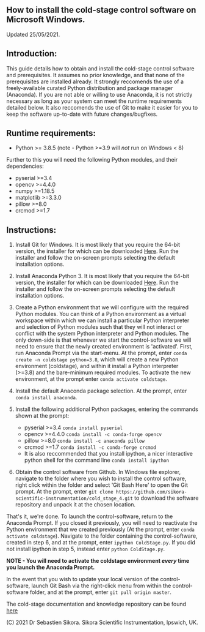 How to install the cold-stage control software on Microsoft Windows.  
---------------------------------------------------------------
Updated 25/05/2021.

Introduction:
--------------
This guide details how to obtain and install the cold-stage control software and prerequisites. It assumes no prior knowledge, and that none of the prerequisites are installed already. It strongly reccomends the use of a freely-available curated Python distribution and package manager (Anaconda). If you are not able or willing to use Anaconda, it is not strictly necessary as long as your system can meet the runtime requirements detailed below. It also reccomends the use of Git to make it easier for you to keep the software up-to-date with future changes/bugfixes.

Runtime requirements:
---------------------
* Python >= 3.8.5 (note - Python >=3.9 will *not* run on Windows < 8)

Further to this you will need the following Python modules, and their dependencies:
* pyserial >=3.4
* opencv >=4.4.0
* numpy >=1.18.5
* matplotlib >=3.3.0
* pillow >=8.0
* crcmod >=1.7

Instructions:
--------------

1. Install Git for Windows. It is most likely that you require the 64-bit version, the installer for which can be downloaded [Here](https://github.com/git-for-windows/git/releases/download/v2.31.1.windows.1/Git-2.31.1-64-bit.exe). Run the installer and follow the on-screen prompts selecting the default installation options.

2. Install Anaconda Python 3. It is most likely that you require the 64-bit version, the installer for which can be downloaded [Here](https://repo.anaconda.com/archive/Anaconda3-2021.05-Windows-x86_64.exe). Run the installer and follow the on-screen prompts selecting the default installation options.

3. Create a Python environment that we will configure with the required Python modules. You can think of a Python environment as a virtual workspace within which we can install a particular Python interpreter and selection of Python modules such that they will not interact or conflict with the system Python interpreter and Python modules. The only down-side is that whenever we start the control-software we will need to ensure that the newly created environment is 'activated'. First, run Anaconda Prompt via the start-menu. At the prompt, enter `conda create -n coldstage python=3.8`, which will create a new Python environment (coldstage), and within it install a Python interpreter (>=3.8) and the bare-minimum required modules. To activate the new environment, at the prompt enter `conda activate coldstage`.

4. Install the default Anaconda package selection. At the prompt, enter `conda install anaconda`.

5. Install the following additional Python packages, entering the commands shown at the prompt:
	* pyserial >=3.4 `conda install pyserial`
	* opencv >=4.4.0 `conda install -c conda-forge opencv`
	* pillow >=8.0 `conda install -c anaconda pillow`
	* crcmod >=1.7 `conda install -c conda-forge crcmod`
	* It is also reccommended that you install ipython, a nicer interactive python shell for the command line `conda install ipython` 

6. Obtain the control software from Github. In Windows file explorer, navigate to the folder where you wish to install the control software, right click within the folder and select 'Git Bash Here' to open the Git prompt. At the prompt, enter `git clone https://github.com/sikora-scientific-instrumentation/cold_stage_4.git` to download the software repository and unpack it at the chosen location.

That's it, we're done. To launch the control-software, return to the Anaconda Prompt. If you closed it previously, you will need to reactivate the Python environment that we created previously (At the prompt, enter `conda activate coldstage`). Navigate to the folder containing the control-software, created in step 6, and at the prompt, enter `ipython ColdStage.py`. If you did not install ipython in step 5, instead enter `python ColdStage.py`.

**NOTE - You will need to activate the coldstage environment *every* time you launch the Anaconda Prompt.**

In the event that you wish to update your local version of the control-software, launch Git Bash via the right-click menu from within the control-software folder, and at the prompt, enter `git pull origin master`.


The cold-stage documentation and knowledge repository can be found [here](../documentation.md)

(C) 2021 Dr Sebastien Sikora.
Sikora Scientific Instrumentation, Ipswich, UK.
